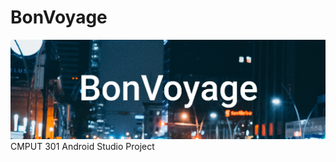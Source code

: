 # BonVoyage
![](https://raw.githubusercontent.com/CMPUT301W20T15/bonvoyage/master/doc/UI_Mockups_Images/BonVoyage_Banner.PNG)
CMPUT 301 Android Studio Project




